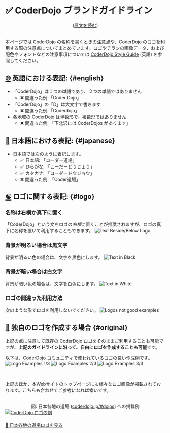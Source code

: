 # ✅ CoderDojo ブランドガイドライン
<center>(<a href="/docs/brand-guidelines_en">原文を読む</a>)</center>
<br>

本ページでは CoderDojo の名称を書くときの注意点や、CoderDojo のロゴを利用する際の注意点についてまとめています。ロゴやチラシの画像データ、および配色やフォントなどの注意事項については [CoderDojo Style Guide](http://dojo.soy/style) (英語) を参照してください。

## [🌐](#english) 英語における表記:  {#english}

- 「CoderDojo」は１つの単語であり、２つの単語ではありません
  - ❌ 間違った例:「Coder Dojo」
- 「CoderDojo」の「D」は大文字で書きます
  - ❌ 間違った例:「Coderdojo」
- 各地域の CoderDojo は単数形で、複数形ではありません
  - ❌ 間違った例: 「下北沢には CoderDojos があります」

## [🗾](#japanese) 日本語における表記: {#japanese}
- 日本語では次のように表記します。
  - ✅ 日本語: 「コーダー道場」
  - ✅ ひらがな: 「こーだーどうじょう」
  - ✅ カタカナ: 「コーダードウジョウ」
  - ❌ 間違った例: 「Coder道場」

## [☯️](#logo) ロゴに関する表記: {#logo}

### 名称は右横か真下に置く
「CoderDojo」という文をロゴの*右横*に置くことが推奨されますが、ロゴの真下に名称を置いて利用することもできます。
<img alt="Text Beside/Below Logo" class='lazyload' loading='lazy' src='/spinner.svg' data-src="/img/logo-samples.png">

### 背景が明るい場合は黒文字
背景が明るい色の場合は、文字を黒色にします。
<img alt="Text in Black" class='lazyload' loading='lazy' src='/spinner.svg' data-src="/img/logo-black-text.png">

### 背景が暗い場合は白文字
背景が暗い色の場合は、文字を白色にします。
<img alt="Text in White" class='lazyload' loading='lazy' src='/spinner.svg' data-src="/img/logo-white-text.png">

### ロゴの間違った利用方法
次のような形でロゴを利用しないでください。
<img alt="Logos not good examples" class='lazyload' loading='lazy' src='/spinner.svg' data-src="/img/logo-not-good.png">

## [🎨️](#original) 独自のロゴを作成する場合 {#original}

上記の点に注意して既存の CoderDojo ロゴをそのままご利用することも可能ですが、**上記のガイドラインに沿って、自由にロゴを作成することも可能**です。

以下は、CoderDojo コミュニティで使われているロゴの良い作成例です。
<img alt="Logo Examples 1/3" class='lazyload' loading='lazy' src='/spinner.svg' data-src="/img/logo-examples-1.png">
<img alt="Logo Examples 2/3" class='lazyload' loading='lazy' src='/spinner.svg' data-src="/img/logo-examples-2.png">
<img alt="Logo Examples 3/3" class='lazyload' loading='lazy' src='/spinner.svg' data-src="/img/logo-examples-3.png">

<br>

上記のほか、本Webサイトのトップページにも様々なロゴ画像が掲載されております。こちらも合わせてご参考になれば幸いです。

<div style="margin-top: 30px; text-align: center;">図: 日本各地の道場 (<a href='/#dojos'>coderdojo.jp/#dojos</a>) への掲載例</div>
<a href='/#dojos'>
  <img class="lazyload" loading='lazy' alt='CoderDojo ロゴの例'
   src='/spinner.svg' data-src='/img/cover_dojos.png'>
</a>

<div class='btn-cover' style="margin: 20px auto;">
  <a class='btn-blue' href='/#dojos'>
    <!--<i class='far fa-yin-yang'></i>-->
    🗾
    日本各地の道場ロゴを見る
  </a>
</div>


